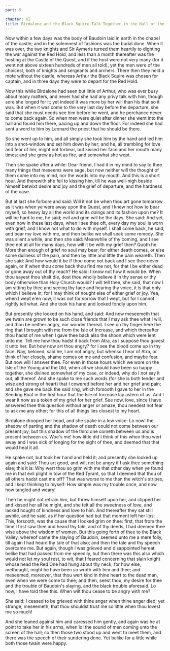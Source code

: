 ```yaml
---
part: 5

chapter: XI
title: Birdalone and the Black Squire Talk Together in the Hall of the Castle.
---
```


Now within a few days was the body of Baudoin laid in earth in the chapel of the castle; and in the solemnest of fashions was the burial done. When it was over, the two knights and Sir Aymeris turned them heartily to dighting the war against the Red Hold, and less than a month thereafter was the hosting at the Castle of the Quest, and if the host were not very many (for it went not above sixteen hundreds of men all told), yet the men were of the choicest, both of knights and sergeants and archers. There then they held a mote without the castle, whereas Arthur the Black Squire was chosen for captain, and in three days they were to depart for the Red Hold.

Now this while Birdalone had seen but little of Arthur, who was ever busy about many matters, and never had she had any privy talk with him, though sore she longed for it; yet indeed it was more by her will than his that so it was. But when it was come to the very last day before the departure, she said that she must needs see him before he went, and he perchance never to come back again. So when men were quiet after dinner she went into the hall and found him there, pacing up and down the floor. For indeed she had sent a word to him by Leonard the priest that he should be there.

So she went up to him, and all simply she took him by the hand and led him into a shot-window and set him down by her; and he, all trembling for love and fear of her, might not forbear, but kissed her face and her mouth many times; and she grew as hot as fire, and somewhat she wept.

Then she spake after a while: Dear friend, I had it in my mind to say to thee many things that meseems were sage, but now neither will the thought of them come into my mind, nor the words into my mouth. And this is a short hour. And therewith she fell to kissing him, till he was well-nigh beside himself betwixt desire and joy and the grief of departure, and the hardness of the case.

But at last she forbore and said: Will it not be when thou art gone tomorrow as it was when ye were away upon the Quest, and I knew not how to bear myself, so heavy lay all the world and its doings and its fashion upon me? It will be hard to me, he said; evil and grim will be the days. She said: And yet, even now in these last days, when I see thee oft, every day my soul is worn with grief, and I know not what to do with myself. I shall come back, he said, and bear my love with me, and then belike we shall seek some remedy. She was silent a while, and then she said: Meanwhile of thy coming, and I see thee not at all for many days, how will it be with my grief then? Quoth he: More than enough of grief no soul may bear; for either death comes, or else some dullness of the pain, and then by little and little the pain weareth. Then she said: And how would it be if thou come not back and I see thee never again, or if when thou come back thou find me not, for that I be either dead or gone away out of thy reach? He said: I know not how it would be. When thou sayest thou shalt die, dost thou wholly believe it in thy sense or thy body otherwise than Holy Church would? I will tell thee, she said, that now I am sitting by thee and seeing thy face and hearing thy voice, it is that only which I believe in; for I may think of nought else of either grief or joy. Yea, when I wept e'en now, it was not for sorrow that I wept, but for I cannot rightly tell what. And she took his hand and looked fondly upon him.

But presently she looked on his hand, and said: And now meseemeth that we twain are grown to be such close friends that I may ask thee what I will, and thou be neither angry, nor wonder thereat. I see on thy finger here the ring that I brought with me from the Isle of Increase, and which thereafter thou hadst of me when I gave thee back also the shoon which were lent unto me. Tell me how thou hadst it back from Atra, as I suppose thou gavest it unto her. But how now art thou angry? for I see the blood come up in thy face. Nay, beloved, said he, I am not angry, but whenso I hear of Atra, or think of her closely, shame comes on me and confusion, and maybe fear. But now will I answer thee. For even in those hours which we wore on the Isle of the Young and the Old, when all we should have been so happy together, she divined somewhat of my case, or indeed, why do I not say it out, all thereof. And she spake to me such words (for she is both tender and wise and strong of heart) that I cowered before her and her grief and pain; and she gave me back the said ring, which forsooth I gave to her in the Sending Boat in the first hour that the Isle of Increase lay astern of us. And I wear it now as a token of my grief for her grief. See now, love, since I have answered thee this question without anger or amaze, thou needest not fear to ask me any other; for this of all things lies closest to my heart.

Birdalone drooped her head, and she spake in a low voice: Lo now! the shadow of parting and the shadow of death could not come between our present joy; but this shadow of the third one cometh between us and is present between us. Woe's me! how little did I think of this when thou wert away and I was sick of longing for the sight of thee, and deemed that that would heal it all.

He spake not, but took her hand and held it; and presently she looked up again and said: Thou art good, and wilt not be angry if I ask thee something else; this it is: Why wert thou so grim with me that other day when ye found me in that evil plight in tow of the Red Tyrant, so that I deemed that thou of all others hadst cast me off? That was worse to me than the witch's stripes, and I kept thinking to myself: How simple was my trouble once, and now how tangled and weary!

Then he might not refrain him, but threw himself upon her, and clipped her and kissed her all he might, and she felt all the sweetness of love, and lacked nought of kindness and love to him. And thereafter they sat still awhile, and he said, as if her question had but that moment left her lips: This, forsooth, was the cause that I looked grim on thee: first, that from the time I first saw thee and heard thy tale, and of thy deeds, I had deemed thee wise above the wisdom of women. But this going forth of thee to the Black Valley, whereof came the slaying of Baudoin, seemed unto me a mere folly, till again I had heard thy tale of that also; and then the tale and thy speech overcame me. But again, though I was grieved and disappointed hereat, belike that had passed from me speedily, but then there was this also which would not let my soul rest, to wit, that I feared concerning that slain knight whose head the Red One had hung about thy neck; for how else, methought, might he have been so wroth with him and thee; and meseemed, moreover, that thou wert kind in thine heart to the dead man, even when we were come to thee; and then, seest thou, my desire for thee and the trouble of Baudoin's slaying, and the black trouble aforesaid. Lo now, I have told thee this. When wilt thou cease to be angry with me?

She said: I ceased to be grieved with thine anger when thine anger died; yet strange, meseemeth, that thou shouldst trust me so little when thou lovest me so much!

And she leaned against him and caressed him gently, and again was he at point to take her in his arms, when lo! the sound of men coming unto the screen of the hall; so then those two stood up and went to meet them, and there was the speech of their sundering done. Yet belike for a little while both those twain were happy.
